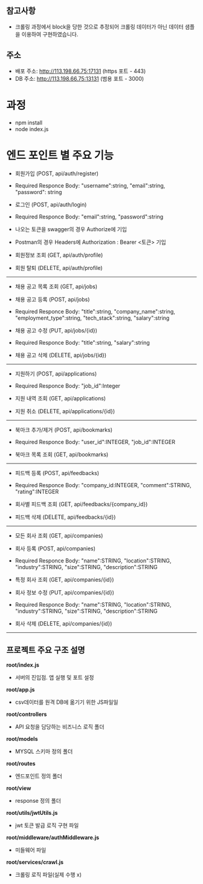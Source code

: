 ## 참고사항
- 크롤링 과정에서 block을 당한 것으로 추정되어 크롤링 데이터가 아닌 데이터 샘플을 이용하여 구현하였습니다.

## 주소
- 배포 주소: http://113.198.66.75:17131 (https 포트 - 443)
- DB 주소: http://113.198.66.75:13131 (범용 포트 - 3000)

# 과정
- npm install
- node index.js

# 엔드 포인트 별 주요 기능
- 회원가입 (POST, api/auth/register)
- Required Responce Body: "username":string, "email":string, "password": string

- 로그인 (POST, api/auth/login)
- Required Responce Body: "email":string, "password":string
- 나오는 토큰을 swagger의 경우 Authorize에 기입
- Postman의 경우 Headers에 Authorization : Bearer <토큰> 기입

- 회원정보 조회 (GET, api/auth/profile)

- 회원 탈퇴 (DELETE, api/auth/profile)
-------------------------------------------------------------
- 채용 공고 목록 조회 (GET, api/jobs)

- 채용 공고 등록 (POST, api/jobs)
- Required Responce Body: "title":string, "company_name":string, "employment_type":string, "tech_stack":string, "salary":string

- 채용 공고 수정 (PUT, api/jobs/{id})
- Required Responce Body: "title":string, "salary":string

- 채용 공고 삭제 (DELETE, api/jobs/{id})
-------------------------------------------------------------
- 지원하기 (POST, api/applications)
- Required Responce Body: "job_id":Integer

- 지원 내역 조회 (GET, api/applications)

- 지원 취소 (DELETE, api/applications/{id})
-------------------------------------------------------------
- 북마크 추가/제거 (POST, api/bookmarks)
- Required Responce Body: "user_id":INTEGER, "job_id":INTEGER

- 북마크 목록 조회 (GET, api/bookmarks)
-------------------------------------------------------------
- 피드백 등록 (POST, api/feedbacks)
- Required Responce Body: "company_id:INTEGER, "comment":STRING, "rating":INTEGER

- 회사별 피드백 조회 (GET, api/feedbacks/{company_id})

- 피드백 삭제 (DELETE, api/feedbacks/{id})
-------------------------------------------------------------
- 모든 회사 조회 (GET, api/companies)

- 회사 등록 (POST, api/companies)
- Required Responce Body: "name":STRING, "location":STRING, "industry":STRING, "size":STRING, "description":STRING

- 특정 회사 조회 (GET, api/companies/{id})

- 회사 정보 수정 (PUT, api/companies/{id})
- Required Responce Body: "name":STRING, "location":STRING, "industry":STRING, "size":STRING, "description":STRING

- 회사 삭제 (DELETE, api/companies/{id})
-------------------------------------------------------------

## 프로젝트 주요 구조 설명
**root/index.js**
- 서버의 진입점. 앱 실행 및 포트 설정

**root/app.js**
- csv데이터를 원격 DB에 옮기기 위한 JS파일일

**root/controllers**
- API 요청을 담당하는 비즈니스 로직 폴더

**root/models**
- MYSQL 스키마 정의 폴더

**root/routes**
- 엔드포인트 정의 폴더

**root/view**
- response 정의 폴더

**root/utils/jwtUtils.js**
- jwt 토큰 발급 로직 구현 파일

**root/middleware/authMiddleware.js**
- 미들웨어 파일

**root/services/crawl.js**
- 크롤링 로직 파일(실제 수행 x)
